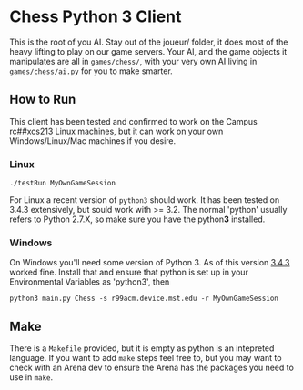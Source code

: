 # Chess Python 3 Client

This is the root of you AI. Stay out of the joueur/ folder, it does most of the heavy lifting to play on our game servers. Your AI, and the game objects it manipulates are all in `games/chess/`, with your very own AI living in `games/chess/ai.py` for you to make smarter.

## How to Run

This client has been tested and confirmed to work on the Campus rc##xcs213 Linux machines, but it can work on your own Windows/Linux/Mac machines if you desire.

### Linux

```
./testRun MyOwnGameSession
```

For Linux a recent version of `python3` should work. It has been tested on 3.4.3 extensively, but sould work with >= 3.2. The normal 'python' usually refers to Python 2.7.X, so make sure you have the python**3** installed.

### Windows

On Windows you'll need some version of Python 3. As of this version [3.4.3](https://www.python.org/downloads/release/python-343/) worked fine. Install that and ensure that python is set up in your Environmental Variables as 'python3', then

```
python3 main.py Chess -s r99acm.device.mst.edu -r MyOwnGameSession
```

## Make

There is a `Makefile` provided, but it is empty as python is an intepreted language. If you want to add `make` steps feel free to, but you may want to check with an Arena dev to ensure the Arena has the packages you need to use in `make`.
